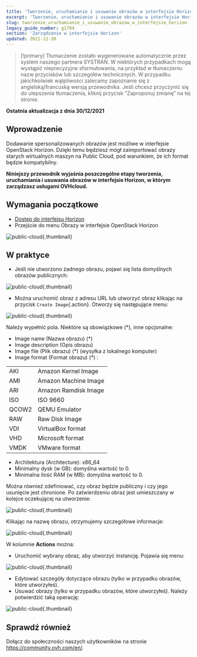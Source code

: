 ```yaml
---
title: 'Tworzenie, uruchamianie i usuwanie obrazów w interfejsie Horizon'
excerpt: 'Tworzenie, uruchamianie i usuwanie obrazów w interfejsie Horizon'
slug: tworzenie_uruchamianie_i_usuwanie_obrazow_w_interfejsie_horizon
legacy_guide_number: g1784
section: 'Zarządzanie w interfejsie Horizon'
updated: 2021-12-30
---
```


> [!primary]
> Tłumaczenie zostało wygenerowane automatycznie przez system naszego partnera SYSTRAN. W niektórych przypadkach mogą wystąpić nieprecyzyjne sformułowania, na przykład w tłumaczeniu nazw przycisków lub szczegółów technicznych. W przypadku jakichkolwiek wątpliwości zalecamy zapoznanie się z angielską/francuską wersją przewodnika. Jeśli chcesz przyczynić się do ulepszenia tłumaczenia, kliknij przycisk “Zaproponuj zmianę” na tej stronie.
>

**Ostatnia aktualizacja z dnia 30/12/2021**

## Wprowadzenie

Dodawanie spersonalizowanych obrazów jest możliwe w interfejsie OpenStack Horizon. Dzięki temu będziesz mógł zaimportować obrazy starych wirtualnych maszyn na Public Cloud, pod warunkiem, że ich format będzie kompatybilny. 

**Niniejszy przewodnik wyjaśnia poszczególne etapy tworzenia, uruchamiania i usuwania obrazów w interfejsie Horizon, w którym zarządzasz usługami OVHcloud.**


## Wymagania początkowe

- [Dostep do interfejsu Horizon](https://docs.ovh.com/pl/public-cloud/horizon/)
- Przejście do menu Obrazy w interfejsie OpenStack Horizon

![public-cloud](images/horizon_menu.png){.thumbnail}


## W praktyce

- Jeśli nie utworzono żadnego obrazu, pojawi się lista domyślnych obrazów publicznych:

![public-cloud](images/horizon_images.png){.thumbnail}

- Można uruchomić obraz z adresu URL lub utworzyć obraz klikając na przycisk `Create Image`{.action}. Otworzy się następujące menu:

![public-cloud](images/horizon_create_image.png){.thumbnail}

Należy wypełnić pola. Niektóre są obowiązkowe (*), inne opcjonalne:

- Image name (Nazwa obrazu) (*)
- Image description (Opis obrazu)
- Image file (Plik obrazu) (*) (wysyłka z lokalnego komputer)
- Image format (Format obrazu) (*) :

|||
|---|---|
|AKI|Amazon Kernel Image|
|AMI|Amazon Machine Image|
|ARI|Amazon Ramdisk Image|
|ISO|ISO 9660|
|QCOW2|QEMU Emulator|
|RAW|Raw Disk Image|
|VDI|VirtualBox format|
|VHD|Microsoft format|
|VMDK|VMware format|

- Architektura (Architecture): x86_64
- Minimalny dysk (w GB): domyślna wartość to 0.
- Minimalna ilość RAM (w MB): domyślna wartość to 0.

Można również zdefiniować, czy obraz będzie publiczny i czy jego usunięcie jest chronione.
Po zatwierdzeniu obraz jest umieszczany w kolejce oczekującej na utworzenie:

![public-cloud](images/horizon_image_saving.png){.thumbnail}

Klikając na nazwę obrazu, otrzymujemy szczegółowe informacje:

![public-cloud](images/horizon_image_details.png){.thumbnail}

W kolumnie **Actions** można:

- Uruchomić wybrany obraz, aby utworzyć instancję. Pojawia się menu:

![public-cloud](images/horizon_launch_image.png){.thumbnail}

- Edytować szczegóły dotyczące obrazu (tylko w przypadku obrazów, które utworzyłeś).
- Usuwać obrazy (tylko w przypadku obrazów, które utworzyłeś). Należy potwierdzić taką operację:

![public-cloud](images/horizon_delete_image.png){.thumbnail}

## Sprawdź również
 
Dołącz do społeczności naszych użytkowników na stronie <https://community.ovh.com/en/>.